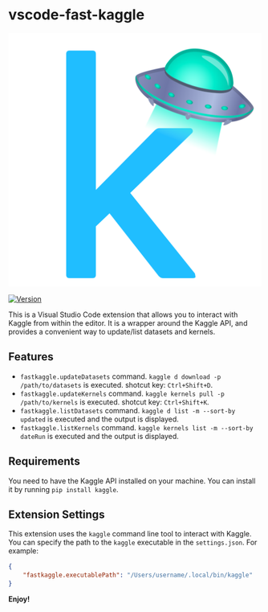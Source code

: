 # vscode-fast-kaggle

![fastkaggle](./images/fastkaggle_128x128.png)

[![Version](https://vsmarketplacebadges.dev/version-short/smly.fastkaggle.svg)](https://marketplace.visualstudio.com/items?itemName=smly.fastkaggle)

This is a Visual Studio Code extension that allows you to interact with Kaggle from within the editor. It is a wrapper around the Kaggle API, and provides a convenient way to update/list datasets and kernels.

## Features

* `fastkaggle.updateDatasets` command. `kaggle d download -p /path/to/datasets` is executed. shotcut key: `Ctrl+Shift+D`.
* `fastkaggle.updateKernels` command. `kaggle kernels pull -p /path/to/kernels` is executed. shotcut key: `Ctrl+Shift+K`.
* `fastkaggle.listDatasets` command. `kaggle d list -m --sort-by updated` is executed and the output is displayed.
* `fastkaggle.listKernels` command. `kaggle kernels list -m --sort-by dateRun` is executed and the output is displayed.

## Requirements

You need to have the Kaggle API installed on your machine. You can install it by running `pip install kaggle`.

## Extension Settings

This extension uses the `kaggle` command line tool to interact with Kaggle. You can specify the path to the `kaggle` executable in the `settings.json`. For example:

```json
{
    "fastkaggle.executablePath": "/Users/username/.local/bin/kaggle"
}
```

**Enjoy!**
